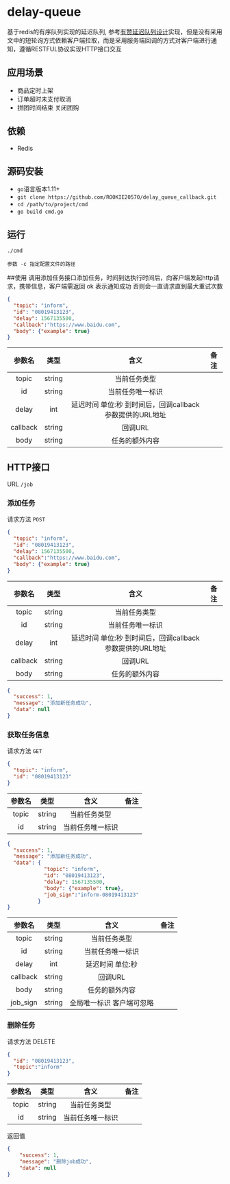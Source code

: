 # delay-queue

基于redis的有序队列实现的延迟队列, 参考[有赞延迟队列设计](http://tech.youzan.com/queuing_delay)实现，但是没有采用文中的短轮询方式依赖客户端拉取，而是采用服务端回调的方式对客户端进行通知，遵循RESTFUL协议实现HTTP接口交互

## 应用场景
* 商品定时上架
* 订单超时未支付取消
* 拼团时间结束 关闭团购



## 依赖
* Redis



## 源码安装
* `go`语言版本1.11+
* `git clone https://github.com/ROOKIE20570/delay_queue_callback.git`
* `cd /path/to/project/cmd`
* `go build cmd.go`



## 运行
`./cmd` 

`参数 -c 指定配置文件的路径` 

##使用
调用添加任务接口添加任务，时间到达执行时间后，向客户端发起http请求，携带信息，客户端需返回 ok 表示通知成功  否则会一直请求直到最大重试次数

```json
{
  "topic": "inform",
  "id": "08019413123",
  "delay": 1567135500,
  "callback":"https://www.baidu.com",
  "body": {"example": true}
}
```
|  参数名 |     类型    |     含义     |        备注       |
|:-------:|:-----------:|:------------:|:-----------------:|
|   topic  | string     |      当前任务类型                 |                     |
|   id     | string     |    当前任务唯一标识                   |                   |
|   delay  | int        |    延迟时间 单位:秒   到时间后，回调callback参数提供的URL地址  |                   |
|   callback  | string        |    回调URL  |                   |
|   body   | string     |    任务的额外内容 |             

## HTTP接口

URL `/job`

### 添加任务 

请求方法 `POST`

```json
{
  "topic": "inform",
  "id": "08019413123",
  "delay": 1567135500,
  "callback":"https://www.baidu.com",
  "body": {"example": true}
}
```
|  参数名 |     类型    |     含义     |        备注       |
|:-------:|:-----------:|:------------:|:-----------------:|
|   topic  | string     |      当前任务类型                 |                     |
|   id     | string     |    当前任务唯一标识                   |                   |
|   delay  | int        |    延迟时间 单位:秒   到时间后，回调callback参数提供的URL地址  |                   |
|   callback  | string        |    回调URL  |                   |
|   body   | string     |    任务的额外内容 |                   |

```json
{
  "success": 1,
  "message": "添加新任务成功",
  "data": null
}
```

### 获取任务信息

请求方法 `GET`

```json
{
  "topic": "inform",
  "id": "08019413123"
}
```

|  参数名 |     类型    |     含义     |        备注       |
|:-------:|:-----------:|:------------:|:-----------------:|
|   topic  | string     |      当前任务类型                 |                     |
|   id     | string     |    当前任务唯一标识                   |  


```json
{
  "success": 1,
  "message": "添加新任务成功",
  "data": {
            "topic": "inform",
            "id": "08019413123",
            "delay": 1567135500,
            "body": {"example": true},
            "job_sign":"inform-08019413123"
          }
}


```
|  参数名 |     类型    |     含义     |        备注       |
|:-------:|:-----------:|:------------:|:-----------------:|
|   topic  | string     |      当前任务类型                 |                     |
|   id     | string     |    当前任务唯一标识                   |                   |
|   delay  | int        |    延迟时间 单位:秒    |                   |
|   callback  | string        |    回调URL  |                   |
|   body   | string     |    任务的额外内容 |                   |
|   job_sign   | string     |    全局唯一标识  客户端可忽略 |                   |






### 删除任务
请求方法 DELETE  

```json
{
  "id": "08019413123",
  "topic":"inform"
}
```

|  参数名 |     类型    |     含义     |        备注       |
|:-------:|:-----------:|:------------:|:-----------------:|
|   topic  | string     |      当前任务类型                 |                     |
|   id     | string     |    当前任务唯一标识                   |  

返回值
```json
{
    "success": 1,
    "message": "删除job成功",
    "data": null
}
```


  
